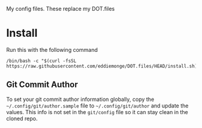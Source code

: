 My config files. These replace my DOT.files

# Install
Run this with the following command
```
/bin/bash -c "$(curl -fsSL https://raw.githubusercontent.com/eddiemonge/DOT.files/HEAD/install.sh)"
```

## Git Commit Author
To set your git commit author information globally, copy the `~/.config/git/author.sample` file to
`~/.config/git/author` and update the values. This info is not set in the `git/config` file so it
can stay clean in the cloned repo.